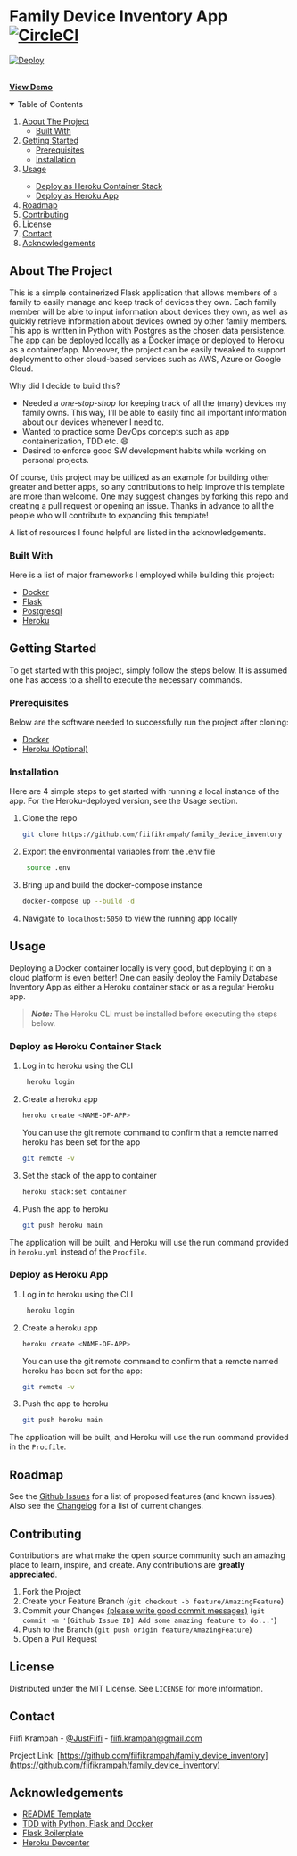 # Family Device Inventory App [![CircleCI](https://circleci.com/gh/fiifikrampah/family_device_inventory/tree/main.svg?style=svg)](https://circleci.com/gh/fiifikrampah/family_device_inventory/tree/main)

[![Deploy](https://www.herokucdn.com/deploy/button.svg)](https://heroku.com/deploy)

<br />
    <a href="https://family-device-inventory.herokuapp.com"><strong>View Demo</strong></a>
  </p>
</p>

<!-- TABLE OF CONTENTS -->
<details open="open">
  <summary>Table of Contents</summary>
  <ol>
    <li>
      <a href="#about-the-project">About The Project</a>
      <ul>
        <li><a href="#built-with">Built With</a></li>
      </ul>
    </li>
    <li>
      <a href="#getting-started">Getting Started</a>
      <ul>
        <li><a href="#prerequisites">Prerequisites</a></li>
        <li><a href="#installation">Installation</a></li>
      </ul>
    </li>
    <li><a href="#usage">Usage</a></li>
        <ul>
            <li><a href="#deploy-as-heroku-container-stack">Deploy as Heroku Container Stack</a></li>
            <li><a href="#deploy-as-heroku-app">Deploy as Heroku App</a></li>
        </ul>
    <li><a href="#roadmap">Roadmap</a></li>
    <li><a href="#contributing">Contributing</a></li>
    <li><a href="#license">License</a></li>
    <li><a href="#contact">Contact</a></li>
    <li><a href="#acknowledgements">Acknowledgements</a></li>
  </ol>
</details>

<!-- ABOUT THE PROJECT -->
## About The Project

This is a simple containerized Flask application that allows members of a family to easily manage and keep track of devices they own. Each family member will be able to input information about devices they own, as well as quickly retrieve information about devices owned by other family members. This app is written in Python with Postgres as the chosen data persistence. The app can be deployed locally as a Docker image or deployed to Heroku as a container/app. Moreover, the project can be easily tweaked to support deployment to other cloud-based services such as AWS, Azure or Google Cloud.

Why did I decide to build this?

* Needed a _one-stop-shop_ for keeping track of all the (many) devices my family owns. This way, I'll be able to easily find all important information about our devices whenever I need to.
* Wanted to practice some DevOps concepts such as app containerization, TDD etc. :smile:
* Desired to enforce good SW development habits while working on personal projects.

Of course, this project may be utilized as an example for building other greater and better apps, so any contributions to help improve this template are more than welcome. One may suggest changes by forking this repo and creating a pull request or opening an issue. Thanks in advance to all the people who will contribute to expanding this template!

A list of resources I found helpful are listed in the acknowledgements.

### Built With

Here is a list of major frameworks I employed while building this project:

* [Docker](https://www.docker.com)
* [Flask](https://flask.palletsprojects.com/en/2.0.x/)
* [Postgresql](https://www.postgresql.org)
* [Heroku](https://www.heroku.com)

<!-- GETTING STARTED -->
## Getting Started

To get started with this project, simply follow the steps below. It is assumed one has access to a shell to execute the necessary commands.

### Prerequisites

Below are the software needed to successfully run the project after cloning:

* [Docker](https://docs.docker.com/get-started/)
* [Heroku (Optional)](https://devcenter.heroku.com/articles/getting-started-with-python#set-up)

### Installation

Here are 4 simple steps to get started with running a local instance of the app. For the Heroku-deployed version, see the Usage section.

1. Clone the repo

   ```sh
   git clone https://github.com/fiifikrampah/family_device_inventory
   ```

2. Export the environmental variables from the .env file

   ```sh
    source .env
   ```

3. Bring up and build the docker-compose instance

   ```sh
   docker-compose up --build -d
   ```

4. Navigate to `localhost:5050` to view the running app locally

<!-- USAGE EXAMPLES -->
## Usage

Deploying a Docker container locally is very good, but deploying it on a cloud platform is even better! One can easily deploy the Family Database Inventory App as either a Heroku container stack or as a regular Heroku app.
> **_Note:_**  The Heroku CLI must be installed before executing the steps below.

### Deploy as Heroku Container Stack

1. Log in to heroku using the CLI

   ```sh
    heroku login
   ```

2. Create a heroku app

   ```sh
   heroku create <NAME-OF-APP>
   ```

    You can use the git remote command to confirm that a remote named heroku has been set for the app

    ```sh
    git remote -v
    ```

3. Set the stack of the app to container

   ```sh
   heroku stack:set container
   ```

4. Push the app to heroku

    ```sh
    git push heroku main
    ```

The application will be built, and Heroku will use the run command provided in `heroku.yml` instead of the `Procfile`.

### Deploy as Heroku App

1. Log in to heroku using the CLI

   ```sh
    heroku login
   ```

2. Create a heroku app

   ```sh
   heroku create <NAME-OF-APP>
   ```

    You can use the git remote command to confirm that a remote named heroku has been set for the app:

    ```sh
    git remote -v
    ```

3. Push the app to heroku

    ```sh
    git push heroku main
    ```

The application will be built, and Heroku will use the run command provided in the `Procfile`.

<!-- ROADMAP -->
## Roadmap

See the [Github Issues](https://github.com/fiifikrampah/family_device_inventory/issues) for a list of proposed features (and known issues).
Also see the [Changelog](docs/Changelog.md) for a list of current changes.

<!-- CONTRIBUTING -->
## Contributing

Contributions are what make the open source community such an amazing place to learn, inspire, and create. Any contributions are **greatly appreciated**.

1. Fork the Project
2. Create your Feature Branch (`git checkout -b feature/AmazingFeature`)
3. Commit your Changes [(please write good commit messages)](https://chris.beams.io/posts/git-commit/) (`git commit -m '[Github Issue ID] Add some amazing feature to do...'`)
4. Push to the Branch (`git push origin feature/AmazingFeature`)
5. Open a Pull Request

<!-- LICENSE -->
## License

Distributed under the MIT License. See `LICENSE` for more information.

<!-- CONTACT -->
## Contact

Fiifi Krampah - [@JustFiifi](https://twitter.com/JustFiifi) - fiifi.krampah@gmail.com

Project Link: [https://github.com/fiifikrampah/family_device_inventory](https://github.com/fiifikrampah/family_device_inventory)

<!-- ACKNOWLEDGEMENTS -->
## Acknowledgements

* [README Template](https://github.com/othneildrew/Best-README-Template/blob/master/README.md)
* [TDD with Python, Flask and Docker](https://testdriven.io/courses/tdd-flask/)
* [Flask Boilerplate](https://github.com/hack4impact-uiuc)
* [Heroku Devcenter](https://devcenter.heroku.com/articles/build-docker-images-heroku-yml)
